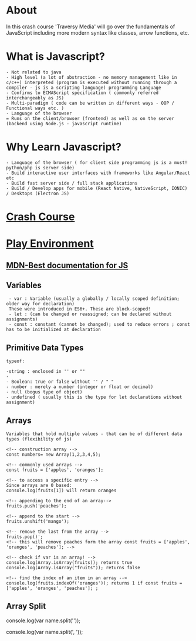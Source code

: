 # About
In this crash course 'Traversy Media' will go over the fundamentals of JavaScript including more modern syntax like classes, arrow functions, etc.

# What is Javascript?
```
- Not related to java
- High level (a lot of abstraction - no memory management like in c/c++) interpreted (program is executed without running through a compiler - js is a scripting language) programming Language
- Confirms to ECMAScript specification ( commonly referred interchangeably as JS)
- Multi-paradigm ( code can be written in different ways - OOP / Functional ways etc. )
- Language of the browser
= Runs on the client/browser (frontend) as well as on the server (backend using Node.js - javascript runtime)
```

# Why Learn Javascript?
```
- Language of the browser ( for client side programming js is a must! python/php is server side)
- Build interactive user interfaces with frameworks like Angular/React etc
- Build fast server side / full stack applications
- Build / Develop apps for mobile (React Native, NativeScript, IONIC) / Desktops (Electron JS)
```

# [Crash Course](https://youtu.be/hdI2bqOjy3c)

# [Play Environment](https://embed.plnkr.co/plunk/8ujYdL1BxZftGoS4Cf14)

## [MDN-Best documentation for JS](https://developer.mozilla.org/en-US/docs/Web/JavaScript)

## Variables
```
 - var : Variable (usually a globally / locally scoped definition; older way for declaration)
 These were introduced in ES6+. These are block-scoped! 
 - let : (can be changed or reassigned; can be declared without assignments)
 - const : constant (cannot be changed); used to reduce errors ; const has to be initialized at declaration
 ```

 ## Primitive Data Types
 ```
 typeof: 

-string : enclosed in '' or ""
 - 
- Boolean: true or false without '' / " "
- number : merely a number (integer or float or decimal)
- null (bogus type of object)
- undefined ( usually this is the type for let declarations without assignment)

```

## Arrays
```
Variables that hold multiple values - that can be of different data types (flexibility of js)

<!-- construction array -->
const numbers= new Array(1,2,3,4,5);

<!-- commonly used arrays -->
const fruits = ['apples', 'oranges'];

<!-- to access a specific entry -->
Since arrays are 0 based: 
console.log(fruits[1]) will return oranges

<!-- appending to the end of an array-->
fruits.push('peaches'); 

<!-- append to the start -->
fruits.unshift('mango');

<!-- remove the last from the array -->
fruits.pop()'; 
<!-- this will remove peaches form the array const fruits = ['apples', 'oranges', 'peaches']; -->

<!-- check if var is an array! -->
console.log(Array.isArray(fruits)); returns true
console.log(Array.isArray("fruits")); returns false

<!-- find the index of an item in an array -->
console.log(fruits.indexOf('oranges')); returns 1 if const fruits = ['apples', 'oranges', 'peaches']; ;
```


## Array Split
<!-- every letter in the word is split up -->
console.log(var name.split(''));
<!-- comma separated words -->
console.log(var name.split(', '));